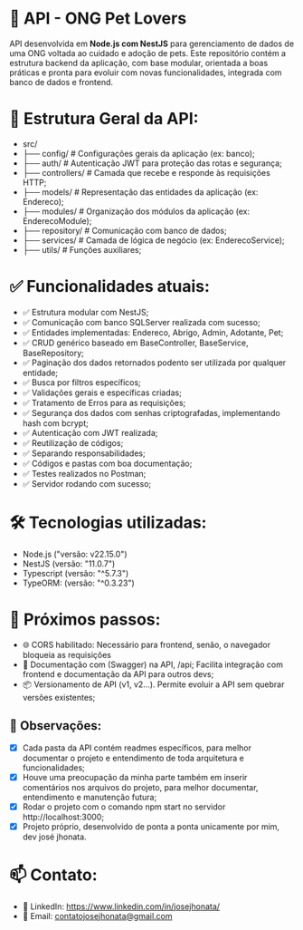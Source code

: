 # 🐾 API - ONG Pet Lovers

API desenvolvida em **Node.js com NestJS** para gerenciamento de dados de uma ONG voltada ao cuidado e adoção de pets. Este repositório contém a estrutura backend da aplicação, com base modular, orientada a boas práticas e pronta para evoluir com novas funcionalidades, integrada com banco de dados e frontend.

# 📁 Estrutura Geral da API:

- src/
- ├── config/           # Configurações gerais da aplicação (ex: banco);
- ├── auth/             # Autenticação JWT para proteção das rotas e segurança;
- ├── controllers/      # Camada que recebe e responde às requisições HTTP;
- ├── models/           # Representação das entidades da aplicação (ex: Endereco);
- ├── modules/          # Organização dos módulos da aplicação (ex: EnderecoModule);
- ├── repository/       # Comunicação com banco de dados;
- ├── services/         # Camada de lógica de negócio (ex: EnderecoService);
- ├── utils/            # Funções auxiliares;

# ✅ Funcionalidades atuais:

- ✅ Estrutura modular com NestJS;
- ✅ Comunicação com banco SQLServer realizada com sucesso;
- ✅ Entidades implementadas: Endereco, Abrigo, Admin, Adotante, Pet;
- ✅ CRUD genérico baseado em BaseController, BaseService, BaseRepository;
- ✅ Paginação dos dados retornados podento ser utilizada por qualquer entidade;
- ✅ Busca por filtros específicos;
- ✅ Validações gerais e específicas criadas;
- ✅ Tratamento de Erros para as requisições;
- ✅ Segurança dos dados com senhas criptografadas, implementando hash com bcrypt;
- ✅ Autenticação com JWT realizada;
- ✅ Reutilização de códigos;
- ✅ Separando responsabilidades;
- ✅ Códigos e pastas com boa documentação;
- ✅ Testes realizados no Postman;
- ✅ Servidor rodando com sucesso;

# 🛠 Tecnologias utilizadas:

- Node.js ("versão: v22.15.0")
- NestJS (versão: "11.0.7")
- Typescript (versão: "^5.7.3")
- TypeORM: (versão: "^0.3.23")

# 📌 Próximos passos:
- 🌐 CORS habilitado: Necessário para frontend, senão, o navegador bloqueia as requisições
- 🔐 Documentação com (Swagger) na API, /api; Facilita integração com frontend e documentação da API para outros devs;
- 📦 Versionamento de API (v1, v2...). Permite evoluir a API sem quebrar versões existentes;

## 🚧 Observações:

- [x] Cada pasta da API contém readmes específicos, para melhor documentar o projeto e entendimento de toda arquitetura e funcionalidades;
- [x] Houve uma preocupação da minha parte também em inserir comentários nos arquivos do projeto, para melhor documentar, entendimento e manutenção futura;
- [x] Rodar o projeto com o comando npm start no servidor http://localhost:3000;
- [x] Projeto próprio, desenvolvido de ponta a ponta unicamente por mim, dev josé jhonata.

# 📫 Contato:

- 💼 LinkedIn: https://www.linkedin.com/in/josejhonata/
- 📧 Email: contatojosejhonata@gmail.com
